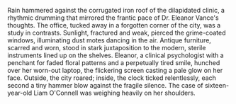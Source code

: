 Rain hammered against the corrugated iron roof of the dilapidated clinic, a rhythmic drumming that mirrored the frantic pace of Dr. Eleanor Vance's thoughts.  The office, tucked away in a forgotten corner of the city, was a study in contrasts.  Sunlight, fractured and weak, pierced the grime-coated windows, illuminating dust motes dancing in the air.  Antique furniture, scarred and worn, stood in stark juxtaposition to the modern, sterile instruments lined up on the shelves.  Eleanor, a clinical psychologist with a penchant for faded floral patterns and a perpetually tired smile, hunched over her worn-out laptop, the flickering screen casting a pale glow on her face.  Outside, the city roared; inside, the clock ticked relentlessly, each second a tiny hammer blow against the fragile silence.  The case of sixteen-year-old Liam O'Connell was weighing heavily on her shoulders.
